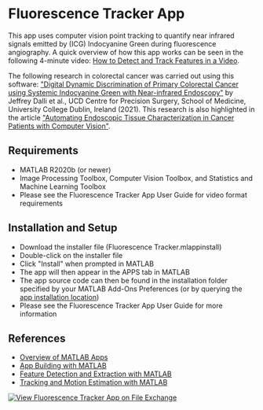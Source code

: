 # Fluorescence Tracker App
This app uses computer vision point tracking to quantify near infrared signals emitted by (ICG) Indocyanine Green during fluorescence angiography.  A quick overview of how this app works can be seen in the following 4-minute video: [How to Detect and Track Features in a Video](https://www.mathworks.com/videos/how-to-detect-and-track-features-in-a-video-1648706043636.html).

The following research in colorectal cancer was carried out using this software: ["Digital Dynamic Discrimination of Primary Colorectal Cancer using Systemic Indocyanine Green with Near-infrared Endoscopy"](https://rdcu.be/clDRi) by Jeffrey Dalli et al., UCD Centre for Precision Surgery, School of Medicine, University College Dublin, Ireland (2021).  This research is also highlighted in the article ["Automating Endoscopic Tissue Characterization in Cancer Patients with Computer Vision"](https://www.mathworks.com/company/newsletters/articles/automating-endoscopic-tissue-characterization-in-cancer-patients-with-computer-vision.html).

## Requirements
* MATLAB R2020b (or newer)
* Image Processing Toolbox, Computer Vision Toolbox, and Statistics and Machine Learning Toolbox
* Please see the Fluorescence Tracker App User Guide for video format requirements

## Installation and Setup
* Download the installer file (Fluorescence Tracker.mlappinstall)
* Double-click on the installer file
* Click "Install" when prompted in MATLAB
* The app will then appear in the APPS tab in MATLAB
* The app source code can then be found in the installation folder specified by your MATLAB Add-Ons Preferences (or by querying the [app installation location](https://www.mathworks.com/help/matlab/ref/matlab.apputil.getinstalledappinfo.html))
* Please see the Fluorescence Tracker App User Guide for more information

## References
* [Overview of MATLAB Apps](https://www.mathworks.com/help/matlab/creating_guis/apps-overview.html)
* [App Building with MATLAB](https://www.mathworks.com/help/matlab/gui-development.html)
* [Feature Detection and Extraction with MATLAB](https://www.mathworks.com/help/vision/feature-detection-and-extraction.html)
* [Tracking and Motion Estimation with MATLAB](https://www.mathworks.com/help/vision/tracking-and-motion-estimation.html)

[![View Fluorescence Tracker App on File Exchange](https://www.mathworks.com/matlabcentral/images/matlab-file-exchange.svg)](https://www.mathworks.com/matlabcentral/fileexchange/89679-fluorescence-tracker-app)
